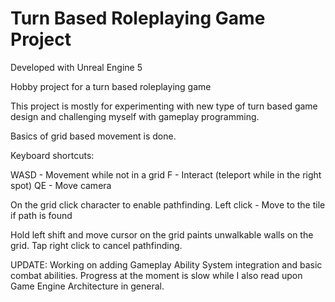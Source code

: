 # Turn Based Roleplaying Game Project

Developed with Unreal Engine 5

Hobby project for a turn based roleplaying game

This project is mostly for experimenting with new type of turn based game design and challenging myself with gameplay programming.

Basics of grid based movement is done.

Keyboard shortcuts:

WASD - Movement while not in a grid
F - Interact (teleport while in the right spot)
QE - Move camera

On the grid click character to enable pathfinding.
Left click - Move to the tile if path is found

Hold left shift and move cursor on the grid paints unwalkable walls on the grid.
Tap right click to cancel pathfinding.

UPDATE: Working on adding Gameplay Ability System integration and basic combat abilities. Progress at the moment is slow while I also read upon Game Engine Architecture in general.
